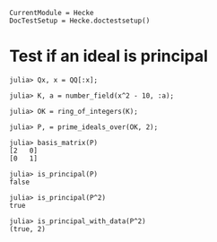 ```@meta
CurrentModule = Hecke
DocTestSetup = Hecke.doctestsetup()
```

# Test if an ideal is principal

```jldoctest 1; filter = r"true,*"
julia> Qx, x = QQ[:x];

julia> K, a = number_field(x^2 - 10, :a);

julia> OK = ring_of_integers(K);

julia> P, = prime_ideals_over(OK, 2);

julia> basis_matrix(P)
[2   0]
[0   1]

julia> is_principal(P)
false

julia> is_principal(P^2)
true

julia> is_principal_with_data(P^2)
(true, 2)
```
